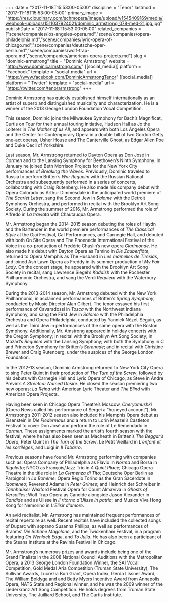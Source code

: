 +++
date = "2017-11-18T15:53:00-05:00"
discipline = "Tenor"
lastmod = "2017-11-18T15:53:00-05:00"
primary_image = "https://res.cloudinary.com/schmopera/image/upload/v1545409169/media/webhook-uploads/1511037924021/dominic_armstrong_078-med-21.jpg.jpg"
publishDate = "2017-11-18T15:53:00-05:00"
related_companies = ["scene/companies/los-angeles-opera.md","scene/companies/opera-philadelphia.md","scene/companies/lyric-opera-of-chicago.md","scene/companies/deutsche-oper-berlin.md","scene/companies/wolf-trap-opera.md","scene/companies/american-opera-projects.md"]
slug = "dominic-armstrong"
title = "Dominic Armstrong"
website = "http://www.dominicarmstrong.com/"
[[social_media]]
platform = "Facebook"
template = "social-media"
url = "https://www.facebook.com/DominicArmstrongTenor"
[[social_media]]
platform = " Twitter"
template = "social-media"
url = "https://twitter.com/tenorarmstrong"
+++

Dominic Armstrong has quickly established himself internationally as an artist of superb and distinguished musicality and characterization. He is a winner of the 2013 George London Foundation Vocal Competition.

This season, Dominic joins the Milwaukee Symphony for Bach’s Magnificat, Curtis on Tour for their annual touring initiative, Hudson Hall as Jo the Loiterer in *The Mother of us All*, and appears with both Los Angeles Opera and the Center for Contemporary Opera in a double bill of two Gordon Getty one-act operas, Usher House and The Canterville Ghost, as Edgar Allen Poe and Duke Cecil of Yorkshire.

Last season, Mr. Armstrong returned to Dayton Opera as Don José in *Carmen* and to the Lansing Symphony for Beethoven’s Ninth Symphony. In January he joined Beth Morrison Projects for the New York City performances of *Breaking the Waves*. Previously, Dominic traveled to Russia to perform Britten’s *War Requeim* with the Russian National Orchestra and subsequently performed in a series of concerts, collaborating with Craig Rutenberg. He also made his company debut with Opera Colorado as Arthur Dimmesdale in the anticipated world premiere of *The Scarlet Letter*, sang the Second Jew in *Salome* with the Detroit Symphony Orchestra, and performed in recital with the Brooklyn Art Song Society. During the summer of 2016, Mr. Armstrong performed the role of Alfredo in *La traviata* with Chautauqua Opera.

Mr. Armstrong began the 2014-2015 season debuting the roles of Haydn and the Bartender in the world premiere performances of *The Classical Style* at the Ojai Festival, Cal Performances, and Carnegie Hall, and debuted with both On Site Opera and The Phoenecia International Festival of the Voice in a co-production of Frédéric Chaslin’s new opera *Clarimonde*. He also made his debut with Dayton Opera as Tamino in *Die Zauberflöte*, returned to Opera Memphis as The Husband in *Les mamelles de Tirésias*, and joined Ash Lawn Opera as Freddy in its summer production of *My Fair Lady*. On the concert stage, he appeared with the Brooklyn Art Song Society in recital, sang Lawrence Siegel’s *Kaddish* with the Rochester Philharmonic Orchestra, and sang the Verdi *Requiem* with the Waterbury Symphony.

During the 2013-2014 season, Mr. Armstrong debuted with the New York Philharmonic, in acclaimed performances of Britten’s *Spring Symphony*, conducted by Music Director Alan Gilbert. The tenor essayed his first performance of Cavaradossi in *Tosca* with the Northwest Indiana Symphony, and sang the First Jew in *Salome* with the Philadelphia Orchestra and Opera Philadelphia, conducted by Yannick Nézet-Séguin, as well as the Third Jew in performances of the same opera with the Boston Symphony. Additionally, Mr. Amstrong appeared in holiday concerts with the Oregon Symphony; in recital with the Brooklyn Art Song Society; in Mozart’s *Requiem* with the Lansing Symphony; with both the Symphony in C and Princeton Symphony for Britten’s *Serenade*; and in recital with Christine Brewer and Craig Rutenberg, under the auspices of the George London Foundation.

In the 2012-13 season, Dominic Armstrong returned to New York City Opera to sing Peter Quint in their production of *The Turn of the Screw*, followed by his debuts with Carnegie Hall and Lyric Opera of Chicago, as Steve in Andre Prévin’s *A Streetcar Named Desire*. He closed the season premiering two new operas: *La Reina* with American Lyric Theater and *The Blind* with American Opera Projects.

Having been seen in Chicago Opera Theatre’s Moscow, *Cheryomushki* (Opera News called his performance of Sergei a “honeyed account”), Mr. Armstrong’s 2011-2012 season also included his Memphis Opera debut as Eisenstein in *Die Fledermaus* and a return to Lorin Maazel’s Castleton Festival to cover Don José and perform the role of Le Remendado in *Carmen*. These assignments marked the artist’s fourth season with the festival, where he has also been seen as Macheath in Britten’s *The Beggar’s Opera*, Peter Quint in *The Turn of the Screw*, Le Petit Vieillard in *L’enfant et les sortilèges*, and Luigi in *Il Tabarro*.

Previous seasons have found Mr. Armstrong performing with companies such as: Opera Company of Philadelphia as Flavio in *Norma* and Borsa in *Rigoletto*; NYCO as François/Jazz Trio in *A Quiet Place*; Chicago Opera Theatre in the title role in *La Clemenza di Tito*; Deutsche Oper Berlin as Parpignol in *La Bohème*; Opera Regio Torino as the Gran Sacerdote in *Idomeneo*; Reverend Adams in *Peter Grimes*; and Heinrich der Schreiber in *Tannhaüser* Wexford Festival Opera for Count Almaviva in *Ghosts of Versailles*; Wolf Trap Opera as Candide alongside Jason Alexander in *Candide* and as Ulisse in *Il ritorno d’Ulisse in patria*; and Musica Viva Hong Kong for Nemorino in *L’Elisir d’amore*.

An avid recitalist, Mr. Armstrong has maintained frequent performances of recital repertoire as well. Recent recitals have included the collected songs of Duparc with soprano Susanna Phillips, as well as performances of Brahms’ *Die Schöne Magelone*, and the Twickenham Festival, in a program featuring *On Wenlock Edge*, and *To Julia*. He has also been a participant of the Steans Institute at the Ravinia Festival in Chicago.

Mr. Armstrong’s numerous prizes and awards include being one of the Grand Finalists in the 2008 National Council Auditions with the Metropolitan Opera, a 2013 George London Foundation Winner, the SAI Vocal Competition, Gold Medal Aria Competition (Truman State University), The Sullivan Awards, Lucrezia Bori Grant, Opera Index, Gerda Lissner Award, The William Boldyga and and Betty Myers Incentive Award from Annapolis Opera, NATS State and Regional winner, and he was the 2009 winner of the Liederkranz Art Song Competition. He holds degrees from Truman State University, The Juilliard School, and The Curtis Institute.
